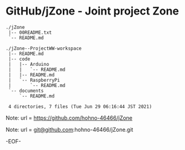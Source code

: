 # GitHub/jZone - Joint project Zone

    ./jZone
     |-- 00README.txt
     `-- README.md

    ./jZone--ProjectWW-workspace
     |-- README.md
     |-- code
     |   |-- Arduino
     |   |   `-- README.md
     |   |-- README.md
     |   `-- RaspberryPi
     |       `-- README.md
     `-- documents
         `-- README.md

     4 directories, 7 files (Tue Jun 29 06:16:44 JST 2021)

<!---
====

## Overview

jZone中のフォルダ/ファイルについての一般的な情報提供する．

Providing general information for the files and folders in the "jZone".

## Description

See 00README.txt

## Requirement

none.

## Usage

none.

## Installation

none.

## References

none.

## Licence

undefined.

## Author

[hohno-46466](https://github.com/hohno-46466) (@hohno_at_kuimc)

# See Also

See also 00README.txt, if prepared.

Thu Apr  9 14:57:40 JST 2020
-->

Note: 	url = https://github.com/hohno-46466/jZone

Note:   url = git@github.com:hohno-46466/jZone.git

-EOF-
